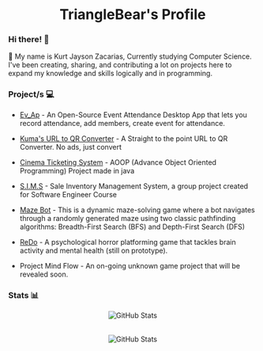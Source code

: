 <h1 align=center>TriangleBear's Profile</h1>




### Hi there! 👋

💬 My name is Kurt Jayson Zacarias, Currently studying Computer Science. I've been creating, sharing, and contributing a lot on projects here to expand my knowledge and skills logically and in programming.

### Project/s 💻
- [Ev_Ap](https://github.com/TriangleBear/Ev_Ap) - An Open-Source Event Attendance Desktop App that lets you record attendance, add members, create event for attendance.
  
- [Kuma's URL to QR Converter](https://github.com/TriangleBear/trianglebear.github.io) - A Straight to the point URL to QR Converter. No ads, just convert

- [Cinema Ticketing System](https://github.com/TriangleBear/Cinema-Ticketing-System) - AOOP (Advance Object Oriented Programming) Project made in java
  
- [S.I.M.S](https://github.com/TriangleBear/Sale-Inventory-System) - Sale Inventory Management System, a group project created for Software Engineer Course
  
- [Maze Bot](https://github.com/TriangleBear/Maze_bot) - This is a dynamic maze-solving game where a bot navigates through a randomly generated maze using two classic pathfinding algorithms: Breadth-First Search (BFS) and Depth-First Search (DFS)
  
- [ReDo](https://trianglebear.itch.io/redo-alpha) - A psychological horror platforming game that tackles brain activity and mental health (still on prototype).
  
- Project Mind Flow - An on-going unknown game project that will be revealed soon.

### Stats 📊

<div align="center">

![GitHub Stats](https://github-readme-stats.vercel.app/api?username=TriangleBear&theme=nord&show_icons=true&hide_border=true&count_private=true)
<br/>
<br/>

![GitHub Stats](https://streak-stats.demolab.com?user=TriangleBear&theme=nord&hide_border=true)
</div>
